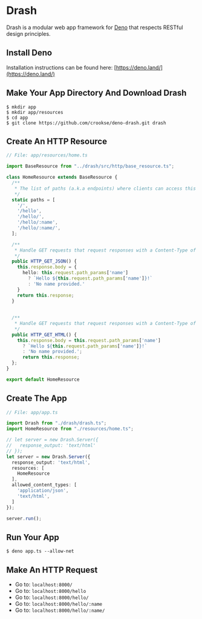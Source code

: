 # Drash

Drash is a modular web app framework for [Deno](https://deno.land) that respects RESTful design principles.

## Install Deno

Installation instructions can be found here: [https://deno.land/](https://deno.land/)

## Make Your App Directory And Download Drash

```shell
$ mkdir app
$ mkdir app/resources
$ cd app
$ git clone https://github.com/crookse/deno-drash.git drash
```

## Create An HTTP Resource

```typescript
// File: app/resources/home.ts

import BaseResource from "../drash/src/http/base_resource.ts";

class HomeResource extends BaseResource {
  /**
   * The list of paths (a.k.a endpoints) where clients can access this resource
   */
  static paths = [
    '/',
    '/hello',
    '/hello/',
    '/hello/:name',
    '/hello/:name/',
  ];

  /**
   * Handle GET requests that request responses with a Content-Type of application/json
   */
  public HTTP_GET_JSON() {
    this.response.body = {
      hello: this.request.path_params['name']
        ? `Hello ${this.request.path_params['name']}!`
        : 'No name provided.'
    }
    return this.response;
  }
  
  
  /**
   * Handle GET requests that request responses with a Content-Type of text/html
   */
  public HTTP_GET_HTML() {
    this.response.body = this.request.path_params['name']
      ? `Hello ${this.request.path_params['name']}!`
      : 'No name provided.';
      return this.response;
  };
}

export default HomeResource
```

## Create The App

```typescript
// File: app/app.ts

import Drash from "./drash/drash.ts";
import HomeResource from "./resources/home.ts";

// let server = new Drash.Server({
//   response_output: 'text/html'
// });
let server = new Drash.Server({
  response_output: 'text/html',
  resources: [
    HomeResource
  ],
  allowed_content_types: [
    'application/json',
    'text/html',
  ]
});

server.run();
```

## Run Your App

```shell
$ deno app.ts --allow-net
```

## Make An HTTP Request

* Go to: `localhost:8000/`
* Go to: `localhost:8000/hello`
* Go to: `localhost:8000/hello/`
* Go to: `localhost:8000/hello/:name`
* Go to: `localhost:8000/hello/:name/`
